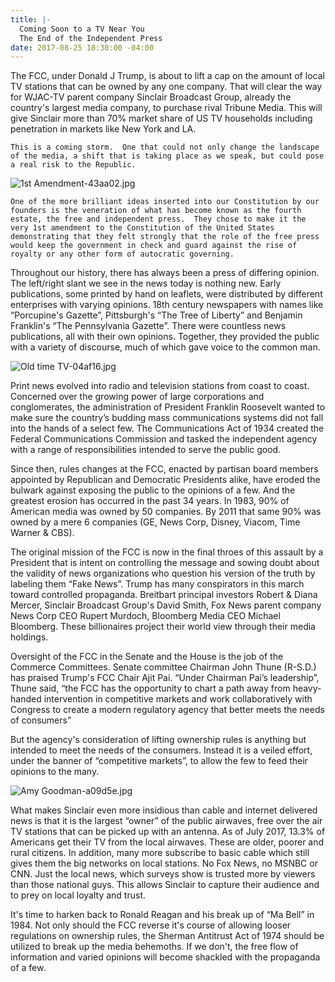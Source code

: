 ```yaml
---
title: |-
  Coming Soon to a TV Near You
  The End of the Independent Press
date: 2017-08-25 18:30:00 -04:00
---
```


The FCC, under Donald J Trump, is about to lift a cap on the amount of local TV stations that can be owned by any one company.  That will clear the way for WJAC-TV parent company Sinclair Broadcast Group, already the country's largest media company, to purchase rival Tribune Media.  This will give Sinclair more than 70% market share of US TV households including penetration in markets like New York and LA.

    This is a coming storm.  One that could not only change the landscape of the media, a shift that is taking place as we speak, but could pose a real risk to the Republic.

![1st Amendment-43aa02.jpg](/uploads/1st%20Amendment-43aa02.jpg)

    One of the more brilliant ideas inserted into our Constitution by our founders is the veneration of what has become known as the fourth estate, the free and independent press.  They chose to make it the very 1st amendment to the Constitution of the United States demonstrating that they felt strongly that the role of the free press would keep the government in check and guard against the rise of royalty or any other form of autocratic governing.

Throughout our history, there has always been a press of differing opinion.  The left/right slant we see in the news today is nothing new.  Early publications, some printed by hand on leaflets, were distributed by different enterprises with varying opinions.  18th century newspapers with names like “Porcupine's Gazette”, Pittsburgh's “The Tree of Liberty” and Benjamin Franklin's “The Pennsylvania Gazette”.  There were countless news publications, all with their own opinions.  Together, they provided the public with a variety of discourse, much of which gave voice to the common man.

![Old time TV-04af16.jpg](/uploads/Old%20time%20TV-04af16.jpg)

Print news evolved into radio and television stations from coast to coast.  Concerned over the growing power of large corporations and conglomerates, the administration of President Franklin Roosevelt wanted to make sure the country’s budding mass communications systems did not fall into the hands of a select few.   The Communications Act of 1934 created the Federal Communications Commission and tasked the independent agency with a range of responsibilities intended to serve the public good.

Since then, rules changes at the FCC, enacted by partisan board members appointed by Republican and Democratic Presidents alike, have eroded the bulwark against exposing the public to the opinions of a few.  And the greatest erosion has occurred in the past 34 years.  In 1983, 90% of American media was owned by 50 companies.  By 2011 that same 90% was owned by a mere 6 companies (GE, News Corp, Disney, Viacom, Time Warner & CBS).

The original mission of the FCC is now in the final throes of this assault by a President that is intent on controlling the message and sowing doubt about the validity of news organizations who question his version of the truth by labeling them “Fake News”.  Trump has many conspirators in this march toward controlled propaganda.  Breitbart principal investors Robert & Diana Mercer, Sinclair Broadcast Group's David Smith, Fox News parent company News Corp CEO Rupert Murdoch, Bloomberg Media CEO Michael Bloomberg.  These billionaires project their world view through their media holdings.

Oversight of the FCC in the Senate and the House is the job of the Commerce Committees. Senate committee Chairman John Thune (R-S.D.) has praised Trump's FCC Chair Ajit Pai.  “Under Chairman Pai’s leadership”, Thune said, “the FCC has the opportunity to chart a path away from heavy-handed intervention in competitive markets and work collaboratively with Congress to create a modern regulatory agency that better meets the needs of consumers”

But the agency's consideration of lifting ownership rules is anything but intended to meet the needs of the consumers.  Instead it is a veiled effort, under the banner of “competitive markets”, to allow the few to feed their opinions to the many. 

![Amy Goodman-a09d5e.jpg](/uploads/Amy%20Goodman-a09d5e.jpg)

What makes Sinclair even more insidious than cable and internet delivered news is that it is the largest “owner” of the public airwaves, free over the air TV stations that can be picked up with an antenna.  As of July 2017, 13.3% of Americans get their TV from the local airwaves. These are older, poorer and rural citizens.  In addition, many more subscribe to basic cable which still gives them the big networks on local stations.  No Fox News, no MSNBC or CNN.  Just the local news, which surveys show is trusted more by viewers than those national guys.  This allows Sinclair to capture their audience and to prey on local loyalty and trust.

It's time to harken back to Ronald Reagan and his break up of “Ma Bell” in 1984.  Not only should the FCC reverse it's course of allowing looser regulations on ownership rules, the Sherman Antitrust Act of 1974 should be utilized to break up the media behemoths.  If we don't, the free flow of information and varied opinions will become shackled with the propaganda of a few.
    

